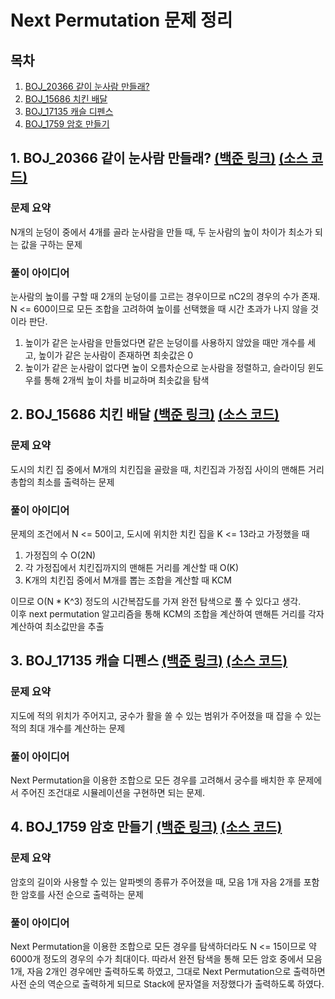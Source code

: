 # Next Permutation 문제 정리

## 목차

1. [BOJ_20366 같이 눈사람 만들래?](#1-boj_20366-같이-눈사람-만들래-백준-링크-소스-코드)
2. [BOJ_15686 치킨 배달](#2-boj_15686-치킨-배달-백준-링크-소스-코드)
3. [BOJ_17135 캐슬 디펜스](#3-boj_17135-캐슬-디펜스-백준-링크-소스-코드)
4. [BOJ_1759 암호 만들기](#4-boj_1759-암호-만들기-백준-링크-소스-코드)

## 1. BOJ_20366 같이 눈사람 만들래? [(백준 링크)](https://www.acmicpc.net/problem/20366) [(소스 코드)](https://github.com/rldnjs7723/CodingTest/blob/main/BOJ/20000/Main_20366.java)

### 문제 요약

N개의 눈덩이 중에서 4개를 골라 눈사람을 만들 때, 두 눈사람의 높이 차이가 최소가 되는 값을 구하는 문제

### 풀이 아이디어

눈사람의 높이를 구할 때 2개의 눈덩이를 고르는 경우이므로 nC2의 경우의 수가 존재. N <= 600이므로 모든 조합을 고려하여 높이를 선택했을 때 시간 초과가 나지 않을 것이라 판단.

1. 높이가 같은 눈사람을 만들었다면 같은 눈덩이를 사용하지 않았을 때만 개수를 세고, 높이가 같은 눈사람이 존재하면 최솟값은 0
2. 높이가 같은 눈사람이 없다면 높이 오름차순으로 눈사람을 정렬하고, 슬라이딩 윈도우를 통해 2개씩 높이 차를 비교하며 최솟값을 탐색

## 2. BOJ_15686 치킨 배달 [(백준 링크)](https://www.acmicpc.net/problem/15686) [(소스 코드)](https://github.com/rldnjs7723/CodingTest/blob/main/BOJ/15000/Main_15686.java)

### 문제 요약

도시의 치킨 집 중에서 M개의 치킨집을 골랐을 때, 치킨집과 가정집 사이의 맨해튼 거리 총합의 최소를 출력하는 문제

### 풀이 아이디어

문제의 조건에서 N <= 50이고, 도시에 위치한 치킨 집을 K <= 13라고 가정했을 때

1. 가정집의 수 O(2N)
2. 각 가정집에서 치킨집까지의 맨해튼 거리를 계산할 때 O(K)
3. K개의 치킨집 중에서 M개를 뽑는 조합을 계산할 때 KCM

이므로 O(N \* K^3) 정도의 시간복잡도를 가져 완전 탐색으로 풀 수 있다고 생각.  
이후 next permutation 알고리즘을 통해 KCM의 조합을 계산하여 맨해튼 거리를 각자 계산하여 최소값만을 추출

## 3. BOJ_17135 캐슬 디펜스 [(백준 링크)](https://www.acmicpc.net/problem/17135) [(소스 코드)](https://github.com/rldnjs7723/CodingTest/blob/main/BOJ/17000/Main_17135.java)

### 문제 요약

지도에 적의 위치가 주어지고, 궁수가 활을 쏠 수 있는 범위가 주어졌을 때 잡을 수 있는 적의 최대 개수를 계산하는 문제

### 풀이 아이디어

Next Permutation을 이용한 조합으로 모든 경우를 고려해서 궁수를 배치한 후 문제에서 주어진 조건대로 시뮬레이션을 구현하면 되는 문제.

## 4. BOJ_1759 암호 만들기 [(백준 링크)](https://www.acmicpc.net/problem/1759) [(소스 코드)](https://github.com/rldnjs7723/CodingTest/blob/main/BOJ/1000/Main_1759.java)

### 문제 요약

암호의 길이와 사용할 수 있는 알파벳의 종류가 주어졌을 때, 모음 1개 자음 2개를 포함한 암호를 사전 순으로 출력하는 문제

### 풀이 아이디어

Next Permutation을 이용한 조합으로 모든 경우를 탐색하더라도 N <= 15이므로 약 6000개 정도의 경우의 수가 최대이다. 따라서 완전 탐색을 통해 모든 암호 중에서 모음 1개, 자음 2개인 경우에만 출력하도록 하였고, 그대로 Next Permutation으로 출력하면 사전 순의 역순으로 출력하게 되므로 Stack에 문자열을 저장했다가 출력하도록 하였다.

